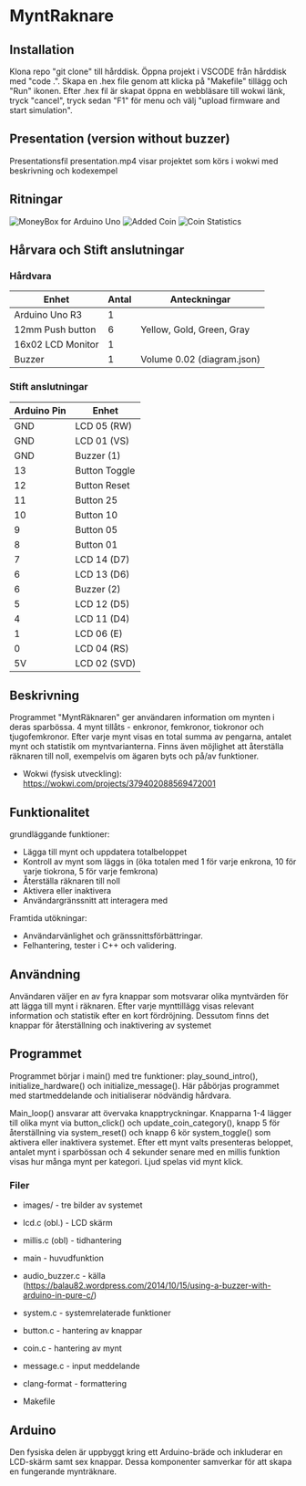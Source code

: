 # MyntRaknare

## Installation
Klona repo "git clone" till hårddisk. Öppna projekt i VSCODE från hårddisk med "code .". Skapa en .hex
file genom att klicka på "Makefile" tillägg och "Run" ikonen. Efter .hex fil är skapat öppna 
en webbläsare till wokwi länk, tryck "cancel", tryck sedan "F1" för menu och välj "upload firmware 
and start simulation".

## Presentation (version without buzzer)
Presentationsfil presentation.mp4 visar projektet som körs i wokwi med beskrivning och kodexempel

## Ritningar

![MoneyBox for Arduino Uno](https://i.imgur.com/YyqhGZ6.png)
![Added Coin](https://i.imgur.com/KVUgFtc.png)
![Coin Statistics](https://i.imgur.com/NNJVcug.png)

## Hårvara och Stift anslutningar

### Hårdvara

| Enhet            | Antal    | Anteckningar
| ---------------- | -------- | ---------------------------- |
| Arduino Uno R3   | 1        |                              |
| 12mm Push button | 6        | Yellow, Gold, Green, Gray    |
| 16x02 LCD Monitor| 1        |                              |
| Buzzer           | 1        | Volume 0.02 (diagram.json)   |


### Stift anslutningar

| Arduino Pin | Enhet        |
| ----------- | -------------|
| GND         | LCD 05 (RW)  |
| GND         | LCD 01 (VS)  |
| GND         | Buzzer (1)   |
| 13          | Button Toggle|
| 12          | Button Reset |
| 11          | Button 25    |
| 10          | Button 10    |
| 9           | Button 05    |
| 8           | Button 01    |
| 7           | LCD 14 (D7)  |
| 6           | LCD 13 (D6)  |
| 6           | Buzzer (2)   |
| 5           | LCD 12 (D5)  |
| 4           | LCD 11 (D4)  |
| 1           | LCD 06 (E)   |
| 0           | LCD 04 (RS)  |
| 5V          | LCD 02 (SVD) |


## Beskrivning
Programmet "MyntRäknaren" ger användaren information om mynten i deras sparbössa. 4 mynt tillåts - enkronor, femkronor, tiokronor och tjugofemkronor. Efter varje mynt visas en total summa av pengarna, antalet mynt och statistik om myntvarianterna. Finns även möjlighet att återställa räknaren till noll, exempelvis om ägaren byts och på/av funktioner. 

* Wokwi (fysisk utveckling): https://wokwi.com/projects/379402088569472001

## Funktionalitet
grundläggande funktioner:
- Lägga till mynt och uppdatera totalbeloppet
- Kontroll av mynt som läggs in (öka totalen med 1 för varje enkrona, 10 för varje tiokrona, 5 för varje femkrona)
- Återställa räknaren till noll
- Aktivera eller inaktivera
- Användargränssnitt att interagera med

Framtida utökningar:
- Användarvänlighet och gränssnittsförbättringar.
- Felhantering, tester i C++ och validering.

## Användning
Användaren väljer en av fyra knappar som motsvarar olika myntvärden för att lägga till mynt i räknaren. Efter varje mynttillägg visas relevant information och statistik efter en kort fördröjning. Dessutom finns det knappar för återställning och inaktivering av systemet 

## Programmet
Programmet börjar i main() med tre funktioner: play_sound_intro(), initialize_hardware() och initialize_message(). Här påbörjas programmet med startmeddelande och initialiserar nödvändig hårdvara.

Main_loop() ansvarar att övervaka knapptryckningar. Knapparna 1-4 lägger till olika mynt via button_click() och update_coin_category(), knapp 5 för återställning via system_reset() och knapp 6 kör system_toggle() som aktivera eller inaktivera systemet. Efter ett mynt valts presenteras beloppet, antalet mynt i sparbössan och 4 sekunder senare med en millis funktion visas hur många mynt per kategori. Ljud spelas vid mynt klick.

### Filer

* images/        - tre bilder av systemet 

* lcd.c (obl.)   - LCD skärm
* millis.c (obl) - tidhantering

* main            - huvudfunktion
* audio_buzzer.c  - källa (https://balau82.wordpress.com/2014/10/15/using-a-buzzer-with-arduino-in-pure-c/)
* system.c        - systemrelaterade funktioner
* button.c        - hantering av knappar
* coin.c          - hantering av mynt
* message.c       - input meddelande

* clang-format - formattering
* Makefile

## Arduino 
Den fysiska delen är uppbyggt kring ett Arduino-bräde och inkluderar en LCD-skärm samt sex knappar. Dessa komponenter samverkar för att skapa en fungerande mynträknare.
